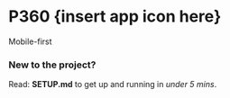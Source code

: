 P360 {insert app icon here}
====

Mobile-first 

### New to the project?

Read: **SETUP.md** to get up and running in *under 5 mins*.